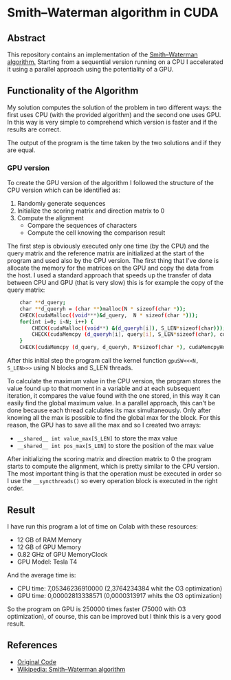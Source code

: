 # Smith–Waterman algorithm in CUDA

## Abstract

This repository contains an implementation of the [Smith–Waterman algorithm.](https://en.wikipedia.org/wiki/Smith%E2%80%93Waterman_algorithm)
Starting from a sequential version running on a CPU I accelerated it using a parallel approach using the potentiality of a GPU.


## Functionality of the Algorithm
My solution computes the solution of the problem in two different ways:  the first uses CPU (with the provided algorithm) and the second one uses GPU. In this way is very simple to comprehend which version is faster and if the results are correct.

The output of the program is the time taken by the two solutions and if they are equal.

### GPU version
To create the GPU version of the algorithm I followed the structure of the CPU version which can be identified as:
1. Randomly generate sequences
2. Initialize the scoring matrix and direction matrix to 0
3. Compute the alignment
    - Compare the sequences of characters
    - Compute the cell knowing the comparison result

The first step is obviously executed only one time (by the CPU) and the query matrix and the reference matrix are initialized at the start of the program and used also by the CPU version. 
The first thing that I've done is allocate the memory for the matrices on the GPU and copy the data from the host. 
I used a standard approach that speeds up the transfer of data between CPU and GPU (that is very slow) this is for example the copy of the query matrix:

```sh
    char **d_query;
    char **d_queryh = (char **)malloc(N * sizeof(char *));    
    CHECK(cudaMalloc((void***)&d_query,  N * sizeof(char *)));
    for(int i=0; i<N; i++) {
        CHECK(cudaMalloc((void**) &(d_queryh[i]), S_LEN*sizeof(char)));
        CHECK(cudaMemcpy (d_queryh[i], query[i], S_LEN*sizeof(char), cudaMemcpyHostToDevice));
    }
    CHECK(cudaMemcpy (d_query, d_queryh, N*sizeof(char *), cudaMemcpyHostToDevice));
```

After this initial step the program call the kernel function ```gpuSW<<<N, S_LEN>>>``` using N blocks and S_LEN threads.

To calculate the maximum value in the CPU version, the program stores the value found up to that moment in a variable and at each subsequent iteration, it compares the value found with the one stored, in this way it can easily find the global maximum value. 
In a parallel approach, this can't be done because each thread calculates its max simultaneously. Only after knowing all the max is possible to find the global max for the block. 
For this reason, the GPU has to save all the max and so I created two arrays:
- ```__shared__ int value_max[S_LEN]``` to store the max value 
- ```__shared__ int pos_max[S_LEN]``` to store the position of the max value  

After initializing the scoring matrix and direction matrix to 0 the program starts to compute the alignment, which is pretty similar to the CPU version. 
The most important thing is that the operation must be executed in order so I use the ```__syncthreads()``` so every operation block is executed in the right order.


## Result
I have run this program a lot of time on Colab with these resources:
- 12 GB of RAM Memory
- 12 GB of GPU Memory
- 0.82 GHz of GPU MemoryClock
- GPU Model: Tesla T4

And the average time is:
- CPU time: 7,05346236910000 (2,3764234384 whit the O3 optimization)
- GPU time: 0,00002813338571 (0,0000313917 whits the O3 optimization)

So the program on GPU is 250000 times faster (75000 with O3 optimization), of course, this can be improved but I think this is a very good result.


## References
- [Original Code](https://github.com/albertozeni/GPU101-Projects)
- [Wikipedia: Smith–Waterman algorithm](https://en.wikipedia.org/wiki/Smith%E2%80%93Waterman_algorithm)
